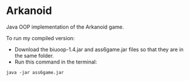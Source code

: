 # Arkanoid
 Java OOP implementation of the Arkanoid game.

To run my compiled version:
* Download the biuoop-1.4.jar and ass6game.jar files so that they are in the same folder.
* Run this command in the terminal:
```
java -jar ass6game.jar
```
